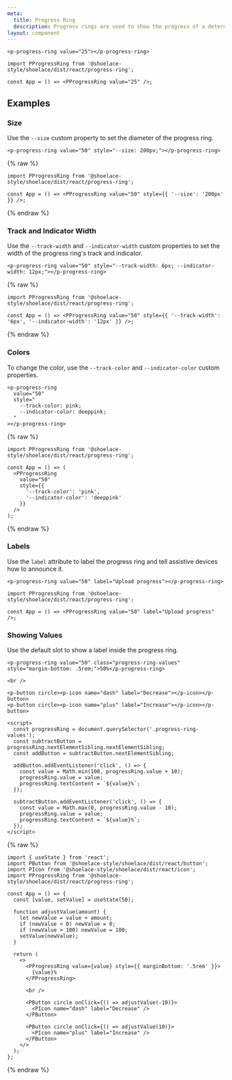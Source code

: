 ```yaml
---
meta:
  title: Progress Ring
  description: Progress rings are used to show the progress of a determinate operation in a circular fashion.
layout: component
---
```


```html:preview
<p-progress-ring value="25"></p-progress-ring>
```

```jsx:react
import PProgressRing from '@shoelace-style/shoelace/dist/react/progress-ring';

const App = () => <PProgressRing value="25" />;
```

## Examples

### Size

Use the `--size` custom property to set the diameter of the progress ring.

```html:preview
<p-progress-ring value="50" style="--size: 200px;"></p-progress-ring>
```

{% raw %}

```jsx:react
import PProgressRing from '@shoelace-style/shoelace/dist/react/progress-ring';

const App = () => <PProgressRing value="50" style={{ '--size': '200px' }} />;
```

{% endraw %}

### Track and Indicator Width

Use the `--track-width` and `--indicator-width` custom properties to set the width of the progress ring's track and indicator.

```html:preview
<p-progress-ring value="50" style="--track-width: 6px; --indicator-width: 12px;"></p-progress-ring>
```

{% raw %}

```jsx:react
import PProgressRing from '@shoelace-style/shoelace/dist/react/progress-ring';

const App = () => <PProgressRing value="50" style={{ '--track-width': '6px', '--indicator-width': '12px' }} />;
```

{% endraw %}

### Colors

To change the color, use the `--track-color` and `--indicator-color` custom properties.

```html:preview
<p-progress-ring
  value="50"
  style="
    --track-color: pink;
    --indicator-color: deeppink;
  "
></p-progress-ring>
```

{% raw %}

```jsx:react
import PProgressRing from '@shoelace-style/shoelace/dist/react/progress-ring';

const App = () => (
  <PProgressRing
    value="50"
    style={{
      '--track-color': 'pink',
      '--indicator-color': 'deeppink'
    }}
  />
);
```

{% endraw %}

### Labels

Use the `label` attribute to label the progress ring and tell assistive devices how to announce it.

```html:preview
<p-progress-ring value="50" label="Upload progress"></p-progress-ring>
```

```jsx:react
import PProgressRing from '@shoelace-style/shoelace/dist/react/progress-ring';

const App = () => <PProgressRing value="50" label="Upload progress" />;
```

### Showing Values

Use the default slot to show a label inside the progress ring.

```html:preview
<p-progress-ring value="50" class="progress-ring-values" style="margin-bottom: .5rem;">50%</p-progress-ring>

<br />

<p-button circle><p-icon name="dash" label="Decrease"></p-icon></p-button>
<p-button circle><p-icon name="plus" label="Increase"></p-icon></p-button>

<script>
  const progressRing = document.querySelector('.progress-ring-values');
  const subtractButton = progressRing.nextElementSibling.nextElementSibling;
  const addButton = subtractButton.nextElementSibling;

  addButton.addEventListener('click', () => {
    const value = Math.min(100, progressRing.value + 10);
    progressRing.value = value;
    progressRing.textContent = `${value}%`;
  });

  subtractButton.addEventListener('click', () => {
    const value = Math.max(0, progressRing.value - 10);
    progressRing.value = value;
    progressRing.textContent = `${value}%`;
  });
</script>
```

{% raw %}

```jsx:react
import { useState } from 'react';
import PButton from '@shoelace-style/shoelace/dist/react/button';
import PIcon from '@shoelace-style/shoelace/dist/react/icon';
import PProgressRing from '@shoelace-style/shoelace/dist/react/progress-ring';

const App = () => {
  const [value, setValue] = useState(50);

  function adjustValue(amount) {
    let newValue = value + amount;
    if (newValue < 0) newValue = 0;
    if (newValue > 100) newValue = 100;
    setValue(newValue);
  }

  return (
    <>
      <PProgressRing value={value} style={{ marginBottom: '.5rem' }}>
        {value}%
      </PProgressRing>

      <br />

      <PButton circle onClick={() => adjustValue(-10)}>
        <PIcon name="dash" label="Decrease" />
      </PButton>

      <PButton circle onClick={() => adjustValue(10)}>
        <PIcon name="plus" label="Increase" />
      </PButton>
    </>
  );
};
```

{% endraw %}
